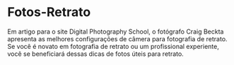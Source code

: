 # Fotos-Retrato
Em artigo para o site Digital Photography School, o fotógrafo Craig Beckta apresenta as melhores configurações de câmera para fotografia  de retrato. Se você é novato em fotografia de retrato ou um profissional experiente, você se beneficiará dessas dicas de fotos úteis para retrato.
